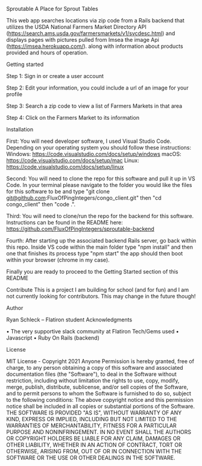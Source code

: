 Sproutable A Place for Sprout Tables

This web app searches locations via zip code from a Rails backend that utilizes the USDA National Farmers Market Directory API (https://search.ams.usda.gov/farmersmarkets/v1/svcdesc.html) and displays pages with pictures pulled from Imsea the image Api (https://imsea.herokuapp.com/). along with information about products provided and hours of operation.

Getting started

Step 1: Sign in or create a user account

Step 2: Edit your information, you could include a url of an image for your profile

Step 3: Search a zip code to view a list of Farmers Markets in that area

Step 4: Click on the Farmers Market to its information

Installation

First: You will need developer software, I used Visual Studio Code. Depending on your operating system you should follow these instructions: Windows: https://code.visualstudio.com/docs/setup/windows macOS: https://code.visualstudio.com/docs/setup/mac Linux: https://code.visualstudio.com/docs/setup/linux

Second: You will need to clone the repo for this software and pull it up in VS Code. In your terminal please navigate to the folder you would like the files for this software to be and type "git clone git@github.com:FluxOfPingIntegers/congo_client.git" then "cd congo_client" then "code .".

Third: You will need to clone/run the repo for the backend for this software. Instructions can be found in the README here:
https://github.com/FluxOfPingIntegers/sproutable-backend

Fourth: After starting up the associated backend Rails server, go back within this repo.  Inside VS code within the main folder type "npm install" and then one that finishes its process type "npm start" the app should then boot within your browser (chrome in my case).

Finally you are ready to proceed to the Getting Started section of this README

Contribute This is a project I am building for school (and for fun) and I am not currently looking for contributors. This may change in the future though!

Author

Ryan Schleck – Flatiron student Acknowledgments

• The very supportive slack community at Flatiron Tech/Gems used • Javascript • Ruby On Rails (backend)

License

MIT License - Copyright 2021 Anyone Permission is hereby granted, free of charge, to any person obtaining a copy of this software and associated documentation files (the "Software"), to deal in the Software without restriction, including without limitation the rights to use, copy, modify, merge, publish, distribute, sublicense, and/or sell copies of the Software, and to permit persons to whom the Software is furnished to do so, subject to the following conditions: The above copyright notice and this permission notice shall be included in all copies or substantial portions of the Software. THE SOFTWARE IS PROVIDED "AS IS", WITHOUT WARRANTY OF ANY KIND, EXPRESS OR IMPLIED, INCLUDING BUT NOT LIMITED TO THE WARRANTIES OF MERCHANTABILITY, FITNESS FOR A PARTICULAR PURPOSE AND NONINFRINGEMENT. IN NO EVENT SHALL THE AUTHORS OR COPYRIGHT HOLDERS BE LIABLE FOR ANY CLAIM, DAMAGES OR OTHER LIABILITY, WHETHER IN AN ACTION OF CONTRACT, TORT OR OTHERWISE, ARISING FROM, OUT OF OR IN CONNECTION WITH THE SOFTWARE OR THE USE OR OTHER DEALINGS IN THE SOFTWARE.